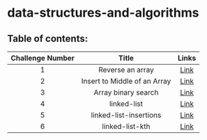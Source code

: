 # data-structures-and-algorithms
## **Table of contents:**
 
| Challenge Number | Title | Links  |
| :-------------: | :----------: | :-----------: |
| 1	 | Reverse an array | [Link](/Challenge/Reverse.md) |
| 2	 | Insert to Middle of an Array  | [Link](/Challenge/added.md) |
| 3	 | Array binary search  | [Link](/Challenge/Challenge03.md) |
| 4	 | linked-list | [Link](/Challenge/linked_list/README.md) |
| 5	 | linked-list-insertions | [Link](/Challenge/linked_list/README.md) |
| 6	 | linked-list-kth | [Link](/Challenge/linked_list/linked_list_kth.md) |





 

 


